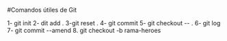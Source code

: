 #Comandos útiles de Git

1- git init
2- dit add .
3-git reset .
4- git commit 
5- git checkout -- .
6- git log
7- git commit --amend
8. git checkout -b rama-heroes